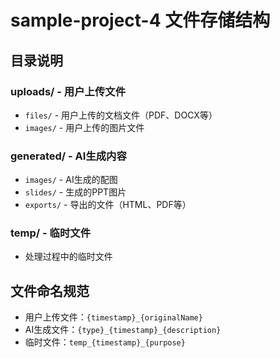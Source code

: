 # sample-project-4 文件存储结构

## 目录说明

### uploads/ - 用户上传文件
- `files/` - 用户上传的文档文件（PDF、DOCX等）
- `images/` - 用户上传的图片文件

### generated/ - AI生成内容
- `images/` - AI生成的配图
- `slides/` - 生成的PPT图片
- `exports/` - 导出的文件（HTML、PDF等）

### temp/ - 临时文件
- 处理过程中的临时文件

## 文件命名规范
- 用户上传文件：`{timestamp}_{originalName}`
- AI生成文件：`{type}_{timestamp}_{description}`
- 临时文件：`temp_{timestamp}_{purpose}`
